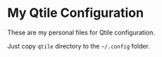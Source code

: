 My Qtile Configuration
======================

These are my personal files for Qtile configuration.

Just copy `qtile` directory to the `~/.config` folder.
